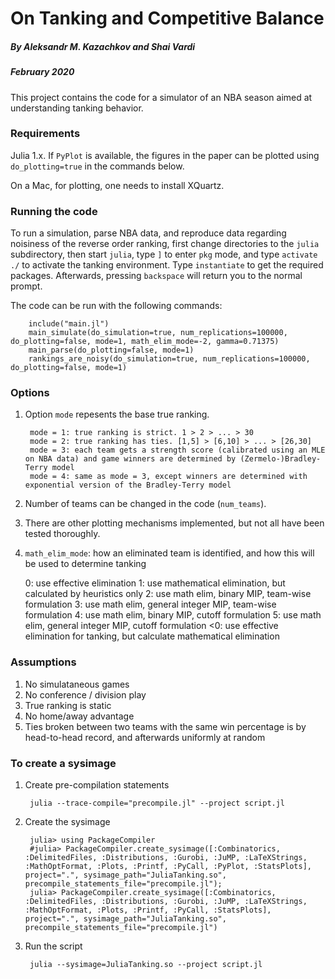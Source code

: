 # On Tanking and Competitive Balance
##### By Aleksandr M. Kazachkov and Shai Vardi
##### February 2020

This project contains the code for a simulator of an NBA season aimed at understanding tanking behavior.

### Requirements
Julia 1.x. If `PyPlot` is available, the figures in the paper can be plotted using `do_plotting=true` in the commands below.

On a Mac, for plotting, one needs to install XQuartz.

### Running the code
To run a simulation, parse NBA data, and reproduce data regarding noisiness of the reverse order ranking, first change directories to the `julia` subdirectory, then start `julia`, type `]` to enter `pkg` mode, and type `activate ./` to activate the tanking environment. Type `instantiate` to get the required packages. Afterwards, pressing `backspace` will return you to the normal prompt. 

The code can be run with the following commands:
				
		include("main.jl")
		main_simulate(do_simulation=true, num_replications=100000, do_plotting=false, mode=1, math_elim_mode=-2, gamma=0.71375) 
		main_parse(do_plotting=false, mode=1) 
		rankings_are_noisy(do_simulation=true, num_replications=100000, do_plotting=false, mode=1) 
				

### Options
1. Option `mode` repesents the base true ranking.
				
		mode = 1: true ranking is strict. 1 > 2 > ... > 30
		mode = 2: true ranking has ties. [1,5] > [6,10] > ... > [26,30]
		mode = 3: each team gets a strength score (calibrated using an MLE on NBA data) and game winners are determined by (Zermelo-)Bradley-Terry model
		mode = 4: same as mode = 3, except winners are determined with exponential version of the Bradley-Terry model
				
2. Number of teams can be changed in the code (`num_teams`).
3. There are other plotting mechanisms implemented, but not all have been tested thoroughly.
4. `math_elim_mode`: how an eliminated team is identified, and how this will be used to determine tanking

    0: use effective elimination
    1: use mathematical elimination, but calculated by heuristics only
    2: use math elim, binary MIP, team-wise formulation
    3: use math elim, general integer MIP, team-wise formulation
    4: use math elim, binary MIP, cutoff formulation
    5: use math elim, general integer MIP, cutoff formulation
    <0: use effective elimination for tanking, but calculate mathematical elimination

### Assumptions
1. No simulataneous games
2. No conference / division play
3. True ranking is static
4. No home/away advantage
5. Ties broken between two teams with the same win percentage is by head-to-head record, and afterwards uniformly at random


### To create a sysimage

1. Create pre-compilation statements

        julia --trace-compile="precompile.jl" --project script.jl

2. Create the sysimage

        julia> using PackageCompiler
        #julia> PackageCompiler.create_sysimage([:Combinatorics, :DelimitedFiles, :Distributions, :Gurobi, :JuMP, :LaTeXStrings, :MathOptFormat, :Plots, :Printf, :PyCall, :PyPlot, :StatsPlots], project=".", sysimage_path="JuliaTanking.so", precompile_statements_file="precompile.jl");
        julia> PackageCompiler.create_sysimage([:Combinatorics, :DelimitedFiles, :Distributions, :Gurobi, :JuMP, :LaTeXStrings, :MathOptFormat, :Plots, :Printf, :PyCall, :StatsPlots], project=".", sysimage_path="JuliaTanking.so", precompile_statements_file="precompile.jl")

3. Run the script

        julia --sysimage=JuliaTanking.so --project script.jl
